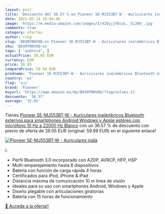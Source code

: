 ```yaml
---
layout: post
title: 'Descuento del 36.57 % en Pioneer SE-MJ553BT-W - Auriculares inalá'
date: 2021-02-14 15:04:46
image: 'https://m.media-amazon.com/images/I/41DyjjV6coL._SL200_.jpg'
comments: true
category: ofertas
author: ring
slug: 'B01M7N0V0Q-es Pioneer SE-MJ553BT-W - Auriculares inalámbricos Bluetooth...'
sku: 'B01M7N0V0Q-es'
tags: [ 'android', ]
actualPrice: 38.05 EUR
currency: EUR
price: 38.05
comparePrice: 59.99 EUR
prodname: 'Pioneer SE-MJ553BT-W - Auriculares inalámbricos Bluetooth externos para smartphones Android  Windows y Apple  estéreo  con micrófono  10 Hz a 22000 Hz  Blanco'
country: 'es'
flag: '🇪🇸'
brand: 'Pioneer'
buyurl: 'https://www.amazon.es/dp/B01M7N0V0Q/?tag=tolees-21'
descuento: '36.57'
average: '35.65'
---
```


Tienes [Pioneer SE-MJ553BT-W - Auriculares inalámbricos Bluetooth externos para smartphones Android  Windows y Apple  estéreo  con micrófono  10 Hz a 22000 Hz  Blanco](https://www.amazon.es/dp/B01M7N0V0Q/?tag=tolees-21) con un 36.57 % de descuento con precio de oferta de 38.05 EUR (original: 59.99 EUR) en el siguiente enlace!

[![Pioneer SE-MJ553BT-W - Auriculares inalá](https://m.media-amazon.com/images/I/41DyjjV6coL._SL200_.jpg)](https://www.amazon.es/dp/B01M7N0V0Q/?tag=tolees-21)

ℹ️:

- Perfil Bluetooth 3.0 incorporado con A2DP, AVRCP, HFP, HSP
- Multi-emparejamiento hasta 8 dispositivos
- Batería con función de carga rápida 4 horas
- Certificados para iPod, iPhone & iPad
- Distancia máxima de comunicación 10 m línea de visión
- Ideales para su uso con smartphones Android, Windows y Apple
- Diseño plegable con articulaciones giratorias
- Batería con 15 horas de funcionamiento

[🛒 Accede a la oferta!!](https://www.amazon.es/dp/B01M7N0V0Q/?tag=tolees-21)
